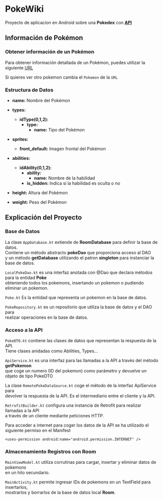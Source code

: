 # PokeWiki

Proyecto de aplicacion en Android sobre una **Pokedex** con [**API**](https://pokeapi.co/api/v2/pokemon/)

## Información de Pokémon

### Obtener información de un Pokémon

Para obtener información detallada de un Pokémon, puedes utilizar la siguiente [URL](https://pokeapi.co/api/v2/pokemon/charizard)  

Si quieres ver otro pokemon cambia el `Pokemon` de la `URL`

### Estructura de Datos

- **name:** Nombre del Pokémon

- **types:**
  - **idType(0,1,2):**
    - **type:**
      - **name:** Tipo del Pokémon

- **sprites:**
  - **front_default:** Imagen frontal del Pokémon
  
- **abilities:**
  - **idAbility(0,1,2):**
    - **ability:**
      - **name:** Nombre de la habilidad
    - **is_hidden:** Indica si la habilidad es oculta o no

- **height:** Altura del Pokémon

- **weight:** Peso del Pokémon

## Explicación del Proyecto

### Base de Datos

La clase `AppDatabase.kt` extiende de **RoomDatabase** para definir la base de datos.  
Contiene un método abstracto **pokeDao** que proporciona acceso al DAO  
y un método **getDatabase** utilizando el patron **singleton** para instanciar la base de datos.

`LocalPokeDao.kt` es una interfaz anotada con @Dao que declara métodos para la entidad **Poke**  
obteniendo todos los pokemons, insertando un pokemon o pudiendo eliminar un pokemon.

`Poke.kt` Es la entidad que representa un pokemon en la base de datos.

`PokeRepository.kt` es un repositorio que utiliza la base de datos y el DAO para  
realizar operaciones en la base de datos.

### Acceso a la API



`PokeDTO.kt` contiene las clases de datos que representan la respuesta de la API.  
Tiene clases anidadas como Abilities, Types...

`ApiService.kt` es una interfaz para las llamadas a la API a través del método **getPokemon**  
que coge un numero (ID del pokemon) como parámetro y devuelve un objeto de tipo PokeDTO

La clase `RemotePokeDataSource.kt` coge el método de la interfaz ApiService para  
devolver la respuesta de la API. Es el intermediario entre el cliente y la API.

`RetrofitBuilder.kt` configura una instancia de Retrofit para realizar llamadas a la API  
a través de un cliente mediante peticiones HTTP.

Para acceder a internet para coger los datos de la API se ha utilizado el siguiente permiso en el Manifest

    <uses-permission android:name="android.permission.INTERNET" />

### Almacenamiento Registros con Room

`MainViewModel.kt` utiliza corrutinas para cargar, insertar y eliminar datos de pokemons  
en un hilo secundario.

`MainActivity.kt` permite ingresar IDs de pokemons en un TextField para insertarlos,  
mostrarlos y borrarlos de la base de datos local **Room**.